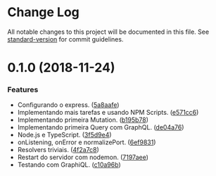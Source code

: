 # Change Log

All notable changes to this project will be documented in this file. See [standard-version](https://github.com/conventional-changelog/standard-version) for commit guidelines.

<a name="0.1.0"></a>
# 0.1.0 (2018-11-24)


### Features

* Configurando o express. ([5a8aafe](https://github.com/danielso2007/estudo-graphql-node-api/commit/5a8aafe))
* Implementando mais tarefas e usando NPM Scripts. ([e571cc6](https://github.com/danielso2007/estudo-graphql-node-api/commit/e571cc6))
* Implementando primeira Mutation. ([b195b78](https://github.com/danielso2007/estudo-graphql-node-api/commit/b195b78))
* Implementando primeira Query com GraphQL. ([de04a76](https://github.com/danielso2007/estudo-graphql-node-api/commit/de04a76))
* Node.js e TypeScript. ([3f5d9e4](https://github.com/danielso2007/estudo-graphql-node-api/commit/3f5d9e4))
* onListening, onError e normalizePort. ([6ef9831](https://github.com/danielso2007/estudo-graphql-node-api/commit/6ef9831))
* Resolvers triviais. ([4f2a7c8](https://github.com/danielso2007/estudo-graphql-node-api/commit/4f2a7c8))
* Restart do servidor com nodemon. ([7197aee](https://github.com/danielso2007/estudo-graphql-node-api/commit/7197aee))
* Testando com GraphiQL. ([c10a96b](https://github.com/danielso2007/estudo-graphql-node-api/commit/c10a96b))
